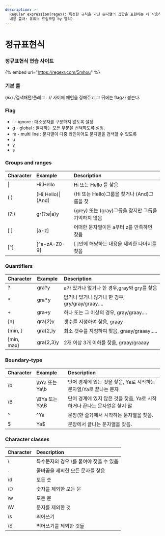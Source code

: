 ```yaml
---
description: >-
  Regular expression(regex): 특정한 규칙을 가진 문자열의 집합을 표현하는 데 사용하는 형식 언어이다. (출처: 위키백과/
  내용 출처: 유튜브 드림코딩 by 엘리)
---
```


# 정규표현식

### 정규표현식 연습 사이트

{% embed url="https://regexr.com/5mhou" %}

### 기본 틀

\(ex\) /검색패턴/플래그 : // 사이에 패턴을 정해주고 그 뒤에는 flag가 붙는다.

### Flag

* i - ignore : 대소문자를 구분하지 않도록 설정.
* g - global : 일치하는 모든 부분을 선택하도록 설정.
* m - multi line : 문자열이 다중 라인이어도 문자열을 검색할 수 있도록 
* u
* y
* s

### Groups and ranges

| Character | Example | Description |
| :--- | :--- | :--- |
| \| | Hi\|Hello | Hi 또는 Hello 를 찾음 |
| \( \) | \(Hi\|Hello\)\|\(And\) |  \(Hi 또는 Hello\)그룹을 찾거나 \(And\)그룹을 찾 |
| \(?:\) | gr\(?:e\|a\)y    | \(grey\) 또는 \(gray\)그룹을 찾지만 그룹을 기억하지 않음   |
| \[ \] | \[a-z\] |  어떠한 문자열이든 a부터 z를 만족하면 찾음  |
| \[^\] | \[^a-zA-Z0-9\] |  \[ \]안에 해당하는 내용을 제외한 나머지를 찾음   |

### Quantifiers

| Character | Example | Description |
| :--- | :--- | :--- |
| ? | gra?y | a가 있거나 없거나 한 경우,gray와 gry를 찾음   |
| \* | gra\*y | 없거나 있거나 많거나 한 경우, gry/gray/graay.... |
| + | gra+y | 하나 또는 그 이상의 경우, gray/graay.... |
| {n} | gra{2}y | 갯수를 지정하여 찾음, graay |
| {min, } | gra{2,}y | 최소 갯수를 지정하여 찾음, graay/graaay..... |
| {min, max} | gra{2,3}y | 2개 이상 3개 이하를 찾음, graay/graaay |

### Boundary-type

| Character | Example | Description |
| :--- | :--- | :--- |
| \b | \bYa 또는 Ya\b | 단어 경계에 있는 것을 찾음, Ya로 시작하는 문자열/Ya로 끝나는 문자 |
| \B | \BYa 또는 Ya\B | 단어 경계에 있지 않은 것을 찾음, Ya로 시작하거나 끝나는 문자열은 찾지 않 |
| ^ | ^Ya | 문장\(한 줄?\)에서 시작하는 문자열을 찾음. |
| $ | Ya$ | 문장에서 끝나는 문자열을 찾음. |

### Character classes

| Character | Description |
| :--- | :--- |
| \ | 특수문자의 경우 \를 붙여야 찾을 수 있음 |
| . | 줄바꿈을 제외한 모든 문자를 찾음  |
| \d | 모든 숫 |
| \D | 숫자를 제외한 모든 문 |
| \w | 모든 문 |
| \W | 문자를 제외한 것 |
| \s | 띄어쓰기 |
| \S | 띄어쓰기를 제외한 것들  |

